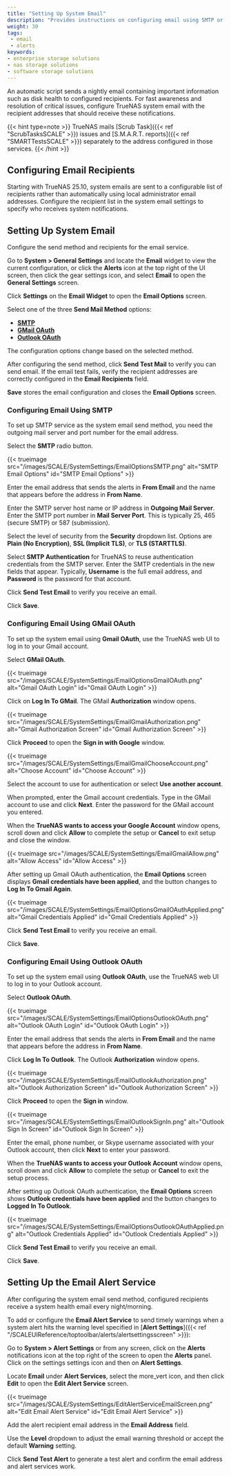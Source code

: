 ```yaml
---
title: "Setting Up System Email"
description: "Provides instructions on configuring email using SMTP or GMail OAuth and setting up the email alert service in TrueNAS."
weight: 30
tags:
 - email
 - alerts
keywords:
- enterprise storage solutions
- nas storage solutions
- software storage solutions
---
```


An automatic script sends a nightly email containing important information such as disk health to configured recipients.
For fast awareness and resolution of critical issues, configure TrueNAS system email with the recipient addresses that should receive these notifications.

{{< hint type=note >}}
TrueNAS mails [Scrub Task]({{< ref "ScrubTasksSCALE" >}}) issues and [S.M.A.R.T. reports]({{< ref "SMARTTestsSCALE" >}}) separately to the address configured in those services.
{{< /hint >}}

## Configuring Email Recipients

Starting with TrueNAS 25.10, system emails are sent to a configurable list of recipients rather than automatically using local administrator email addresses. Configure the recipient list in the system email settings to specify who receives system notifications.

## Setting Up System Email

Configure the send method and recipients for the email service.

Go to **System > General Settings** and locate the **Email** widget to view the current configuration, or click the **Alerts** <span class="iconify" data-icon="mdi:bell"></span> icon at the top right of the UI screen, then click the gear <span class="iconify" data-icon="mdi:cog"></span> settings icon, and select **Email** to open the **General Settings** screen.

Click **Settings** on the **Email Widget** to open the **Email Options** screen.

Select one of the three **Send Mail Method** options:

* [**SMTP**](#configuring-email-using-smtp)
* [**GMail OAuth**](#configuring-email-using-gmail-oauth)
* [**Outlook OAuth**](#configuring-email-using-outlook-oauth)

The configuration options change based on the selected method.

After configuring the send method, click **Send Test Mail** to verify you can send email.
If the email test fails, verify the recipient addresses are correctly configured in the **Email Recipients** field.

**Save** stores the email configuration and closes the **Email Options** screen.

### Configuring Email Using SMTP

To set up SMTP service as the system email send method, you need the outgoing mail server and port number for the email address.

Select the **SMTP** radio button.

{{< trueimage src="/images/SCALE/SystemSettings/EmailOptionsSMTP.png" alt="SMTP Email Options" id="SMTP Email Options" >}}

Enter the email address that sends the alerts in **From Email** and the name that appears before the address in **From Name**.

Enter the SMTP server host name or IP address in **Outgoing Mail Server**.
Enter the SMTP port number in **Mail Server Port**. This is typically 25, 465 (secure SMTP) or 587 (submission).

Select the level of security from the **Security** dropdown list.
Options are **Plain (No Encryption)**, **SSL (Implicit TLS)**, or **TLS (STARTTLS)**.

Select **SMTP Authentication** for TrueNAS to reuse authentication credentials from the SMTP server.
Enter the SMTP credentials in the new fields that appear.
Typically, **Username** is the full email address, and **Password** is the password for that account.

Click **Send Test Email** to verify you receive an email.

Click **Save**.

### Configuring Email Using GMail OAuth

To set up the system email using **Gmail OAuth**, use the TrueNAS web UI to log in to your Gmail account.

Select **GMail OAuth**.

{{< trueimage src="/images/SCALE/SystemSettings/EmailOptionsGmailOAuth.png" alt="Gmail OAuth Login" id="Gmail OAuth Login" >}}

Click on **Log In To GMail**. The GMail **Authorization** window opens.

{{< trueimage src="/images/SCALE/SystemSettings/EmailGmailAuthorization.png" alt="Gmail Authorization Screen" id="Gmail Authorization Screen" >}}

Click **Proceed** to open the **Sign in with Google** window.

{{< trueimage src="/images/SCALE/SystemSettings/EmailGmailChooseAccount.png" alt="Choose Account" id="Choose Account" >}}

Select the account to use for authentication or select **Use another account**.

When prompted, enter the Gmail account credentials.
Type in the GMail account to use and click **Next**.
Enter the password for the GMail account you entered.

When the **TrueNAS wants to access your Google Account** window opens, scroll down and click **Allow** to complete the setup or **Cancel** to exit setup and close the window.

{{< trueimage src="/images/SCALE/SystemSettings/EmailGmailAllow.png" alt="Allow Access" id="Allow Access" >}}

After setting up Gmail OAuth authentication, the **Email Options** screen displays **Gmail credentials have been applied**, and the button changes to **Log In To Gmail Again**.

{{< trueimage src="/images/SCALE/SystemSettings/EmailOptionsGmailOAuthApplied.png" alt="Gmail Credentials Applied" id="Gmail Credentials Applied" >}}

Click **Send Test Email** to verify you receive an email.

Click **Save**.

### Configuring Email Using Outlook OAuth

To set up the system email using **Outlook OAuth**, use the TrueNAS web UI to log in to your Outlook account.

Select **Outlook OAuth**.

{{< trueimage src="/images/SCALE/SystemSettings/EmailOptionsOutlookOAuth.png" alt="Outlook OAuth Login" id="Outlook OAuth Login" >}}

Enter the email address that sends the alerts in **From Email** and the name that appears before the address in **From Name**.

Click **Log In To Outlook**. The Outlook **Authorization** window opens.

{{< trueimage src="/images/SCALE/SystemSettings/EmailOutlookAuthorization.png" alt="Outlook Authorization Screen" id="Outlook Authorization Screen" >}}

Click **Proceed** to open the **Sign in** window.

{{< trueimage src="/images/SCALE/SystemSettings/EmailOutlookSignIn.png" alt="Outlook Sign In Screen" id="Outlook Sign In Screen" >}}

Enter the email, phone number, or Skype username associated with your Outlook account, then click **Next** to enter your password.

When the **TrueNAS wants to access your Outlook Account** window opens, scroll down and click **Allow** to complete the setup or **Cancel** to exit the setup process.

After setting up Outlook OAuth authentication, the **Email Options** screen shows **Outlook credentials have been applied** and the button changes to **Logged In To Outlook**.

{{< trueimage src="/images/SCALE/SystemSettings/EmailOptionsOutlookOAuthApplied.png" alt="Outlook Credentials Applied" id="Outlook Credentials Applied" >}}

Click **Send Test Email** to verify you receive an email.

Click **Save**.

## Setting Up the Email Alert Service

After configuring the system email send method, configured recipients receive a system health email every night/morning.

To add or configure the **Email Alert Service** to send timely warnings when a system alert hits the warning level specified in [**Alert Settings**]({{< ref "/SCALEUIReference/toptoolbar/alerts/alertsettingsscreen" >}}):

 Go to **System > Alert Settings** or from any screen, click on the **Alerts** <span class="material-icons">notifications</span> icon at the top right of the screen to open the **Alerts** panel.
Click on the <span class="material-icons">settings</span> settings icon and then on **Alert Settings**.

Locate **Email** under **Alert Services**, select the <span class="material-icons">more_vert</span> icon, and then click **Edit** to open the **Edit Alert Service** screen.

{{< trueimage src="/images/SCALE/SystemSettings/EditAlertServiceEmailScreen.png" alt="Edit Email Alert Service" id="Edit Email Alert Service" >}}

Add the alert recipient email address in the **Email Address** field.

Use the **Level** dropdown to adjust the email warning threshold or accept the default **Warning** setting.

Click **Send Test Alert** to generate a test alert and confirm the email address and alert services work.